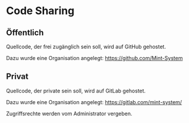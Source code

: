 # Code Sharing
## Öffentlich

Quellcode, der frei zugänglich sein soll, wird auf GitHub gehostet.

Dazu wurde eine Organisation angelegt: https://github.com/Mint-System

## Privat

Quellcode, der private sein soll, wird auf GitLab gehostet.

Dazu wurde eine Organisation angelegt: https://gitlab.com/mint-system/

Zugriffsrechte werden vom Administrator vergeben.